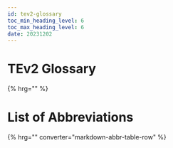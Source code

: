 ```yaml
---
id: tev2-glossary
toc_min_heading_level: 6
toc_max_heading_level: 6
date: 20231202
---
```


# TEv2 Glossary

{% hrg="" %}

# List of Abbreviations

{% hrg="" converter="markdown-abbr-table-row" %}
